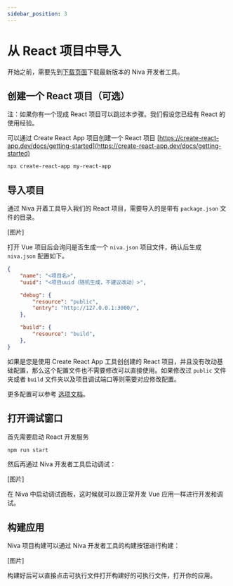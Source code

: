 ```yaml
---
sidebar_position: 3
---
```


# 从 React 项目中导入

开始之前，需要先到[下载页面](https://github.com/bramblex/niva/releases)下载最新版本的 Niva 开发者工具。

## 创建一个 React 项目（可选）

注：如果你有一个现成 React 项目可以跳过本步骤。我们假设您已经有 React 的使用经验。

可以通过 Create React App 项目创建一个 React 项目 [https://create-react-app.dev/docs/getting-started](https://create-react-app.dev/docs/getting-started)

```bash
npx create-react-app my-react-app
```

## 导入项目

通过 Niva 开着工具导入我们的 React 项目，需要导入的是带有 `package.json` 文件的目录。

[图片]

打开 Vue 项目后会询问是否生成一个 `niva.json` 项目文件，确认后生成 `niva.json` 配置如下。

```json
{
	"name": "<项目名>",
	"uuid": "<项目uuid（随机生成，不建议改动）>",

	"debug": {
		"resource": "public",
		"entry": "http://127.0.0.1:3000/",
	},

	"build": {
		"resource": "build",
	},
}
```

如果是您是使用 Create React App 工具创创建的 React 项目，并且没有改动基础配置，那么这个配置文件也不需要修改可以直接使用。如果修改过 `public` 文件夹或者 `build` 文件夹以及项目调试端口等则需要对应修改配置。

更多配置可以参考 [选项文档](/docs/options/project)。


## 打开调试窗口

首先需要启动 React 开发服务

```bash
npm run start
```

然后再通过 Niva 开发者工具启动调试：

[图片]

在 Niva 中启动调试面板，这时候就可以跟正常开发 Vue 应用一样进行开发和调试。


## 构建应用

Niva 项目构建可以通过 Niva 开发者工具的构建按钮进行构建：

[图片]

构建好后可以直接点击可执行文件打开构建好的可执行文件，打开你的应用。
